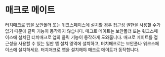 # 매크로 메이트
터치매크로 앱을 보안폴더 또는 워크스페이스에 설치할 경우 접근성 권한을 사용할 수가 없기 때문에 클릭 기능이 동작하지 않습니다. 매크로 메이트는 보안폴더 또는 워크스페이스에 설치된 터치매크로 앱의 클릭 기능이 동작하게 도와줍니다. 매크로 메이트를 접근성을 사용할 수 있는 일반 앱 설치 영역에 설치하고, 터치매크로는 보안폴나 워크스페이스에 설치하세요. 터치매크로 앱을 설치해야 매크로 메이트가 동작합니다.
